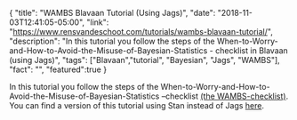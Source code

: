 {
  "title": "WAMBS Blavaan Tutorial (Using Jags)",
  "date": "2018-11-03T12:41:05-05:00",
  "link": "https://www.rensvandeschoot.com/tutorials/wambs-blavaan-tutorial/",
  "description": "In this tutorial you follow the steps of the When-to-Worry-and-How-to-Avoid-the-Misuse-of-Bayesian-Statistics - checklist in Blavaan (using Jags)",
  "tags": ["Blavaan","tutorial", "Bayesian", "Jags", "WAMBS"],
  "fact": "",
  "featured":true
}

In this tutorial you follow the steps of the When-to-Worry-and-How-to-Avoid-the-Misuse-of-Bayesian-Statistics –checklist [(the WAMBS-checklist)](https://www.rensvandeschoot.com/wambs-checklist/). You can find a version of this tutorial using Stan instead of Jags [here](tutorials/blavaan-wambs-stan).
